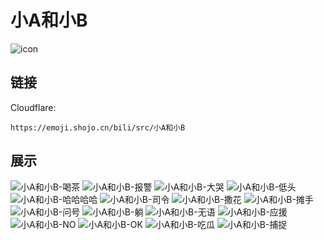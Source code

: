 # 小A和小B
![icon](https://emoji.shojo.cn/bili/src/小A和小B/icon.png)
## 链接
Cloudflare:
```
https://emoji.shojo.cn/bili/src/小A和小B
```
## 展示
![小A和小B-喝茶](https://emoji.shojo.cn/bili/src/小A和小B/小A和小B-喝茶.png)
![小A和小B-报警](https://emoji.shojo.cn/bili/src/小A和小B/小A和小B-报警.png)
![小A和小B-大哭](https://emoji.shojo.cn/bili/src/小A和小B/小A和小B-大哭.png)
![小A和小B-低头](https://emoji.shojo.cn/bili/src/小A和小B/小A和小B-低头.png)
![小A和小B-哈哈哈哈](https://emoji.shojo.cn/bili/src/小A和小B/小A和小B-哈哈哈哈.png)
![小A和小B-司令](https://emoji.shojo.cn/bili/src/小A和小B/小A和小B-司令.png)
![小A和小B-撒花](https://emoji.shojo.cn/bili/src/小A和小B/小A和小B-撒花.png)
![小A和小B-摊手](https://emoji.shojo.cn/bili/src/小A和小B/小A和小B-摊手.png)
![小A和小B-问号](https://emoji.shojo.cn/bili/src/小A和小B/小A和小B-问号.png)
![小A和小B-躺](https://emoji.shojo.cn/bili/src/小A和小B/小A和小B-躺.png)
![小A和小B-无语](https://emoji.shojo.cn/bili/src/小A和小B/小A和小B-无语.png)
![小A和小B-应援](https://emoji.shojo.cn/bili/src/小A和小B/小A和小B-应援.png)
![小A和小B-NO](https://emoji.shojo.cn/bili/src/小A和小B/小A和小B-NO.png)
![小A和小B-OK](https://emoji.shojo.cn/bili/src/小A和小B/小A和小B-OK.png)
![小A和小B-吃瓜](https://emoji.shojo.cn/bili/src/小A和小B/小A和小B-吃瓜.png)
![小A和小B-捕捉](https://emoji.shojo.cn/bili/src/小A和小B/小A和小B-捕捉.png)

